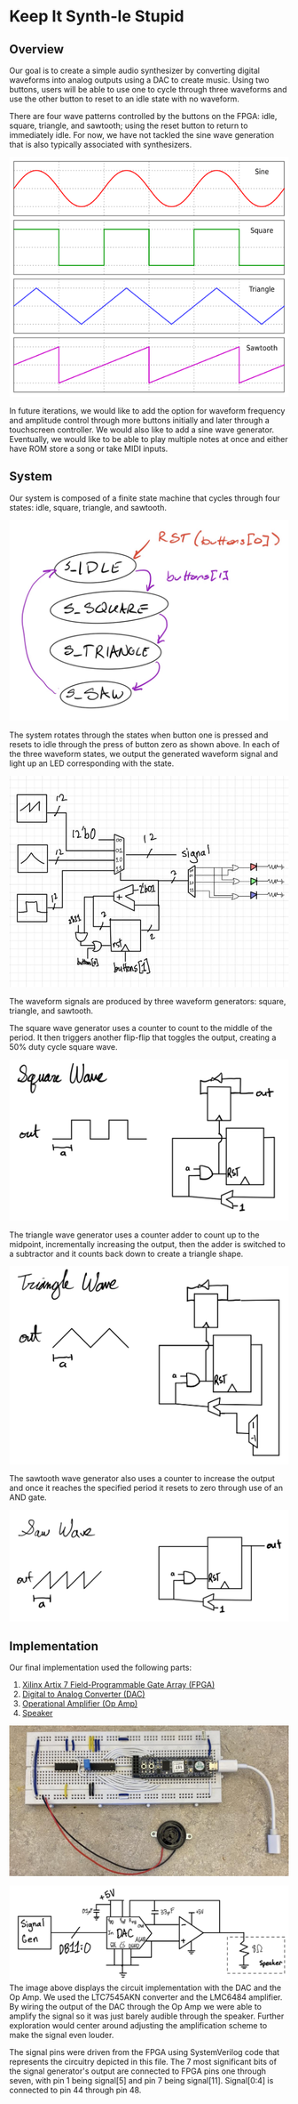 # Keep It Synth-le Stupid
 
## Overview
 
Our goal is to create a simple audio synthesizer by converting digital waveforms into analog outputs using a DAC to create music. Using two buttons, users will be able to use one to cycle through three waveforms and use the other button to reset to an idle state with no waveform.
 
There are four wave patterns controlled by the buttons on the FPGA: idle, square, triangle, and sawtooth; using the reset button to return to immediately idle. For now, we have not tackled the sine wave generation that is also typically associated with synthesizers.
 
![Waveforms](./images/Waveforms.png)
 
In future iterations, we would like to add the option for waveform frequency and amplitude control through more buttons initially and later through a touchscreen controller. We would also like to add a sine wave generator. Eventually, we would like to be able to play multiple notes at once and either have ROM store a song or take MIDI inputs.
 
## System
 
Our system is composed of a finite state machine that cycles through four states: idle, square, triangle, and sawtooth. 
 
![State Diagram](./images/state_diagram.jpeg)
 
The system rotates through the states when button one is pressed and resets to idle through the press of button zero as shown above. In each of the three waveform states, we output the generated waveform signal and light up an LED corresponding with the state. 
 
![Schematic](./images/schematic.jpg)
 
The waveform signals are produced by three waveform generators: square, triangle, and sawtooth. 
 
The square wave generator uses a counter to count to the middle of the period. It then triggers another flip-flip that toggles the output, creating a 50% duty cycle square wave. 
 
![Square Wave Generator](./images/SquareWave.jpeg)
 
The triangle wave generator uses a counter adder to count up to the midpoint, incrementally increasing the output, then the adder is switched to a subtractor and it counts back down to create a triangle shape. 
 
![Triangle Wave Generator](./images/TriangleWave.jpeg)
 
The sawtooth wave generator also uses a counter to increase the output and once it reaches the specified period it resets to zero through use of an AND gate.
 
![Sawtooth Wave Generator](./images/SawWave.jpeg)
 
## Implementation
 
Our final implementation used the following parts:
1. [Xilinx Artix 7 Field-Programmable Gate Array (FPGA)](https://digilent.com/reference/programmable-logic/cmod-a7/reference-manual)
2. [Digital to Analog Converter (DAC)](https://www.mouser.com/ProductDetail/Analog-Devices-Linear-Technology/LTC7545AKN?qs=hVkxg5c3xu8UnG6VAbZOjw%3D%3D)
3. [Operational Amplifier (Op Amp)](https://www.mouser.com/ProductDetail/Texas-Instruments/LMC6484AIN?qs=QbsRYf82W3F%2F6hZFGep2SA%3D%3D)
4. [Speaker](https://www.mouser.com/ProductDetail/CUI-Devices/CLS0261MAE-L152?qs=WyjlAZoYn502brWO74DIfQ%3D%3D) 
 
![Breadboarded Final Implementation](./images/implementation.jpg)

![Amplified Circuit Diagram](./images/AmplifiedCircuit.jpeg)
The image above displays the circuit implementation with the DAC and the Op Amp. We used the LTC7545AKN converter and the LMC6484 amplifier. By wiring the output of the DAC through the Op Amp we were able to amplify the signal so it was just barely audible through the speaker. Further exploration would center around adjusting the amplification scheme to make the signal even louder.

The signal pins were driven from the FPGA using SystemVerilog code that represents the circuitry depicted in this file. The 7 most significant bits of the signal generator's output are connected to FPGA pins one through seven, with pin 1 being signal\[5] and pin 7 being signal\[11]. Signal\[0:4] is connected to pin 44 through pin 48.
 
 

